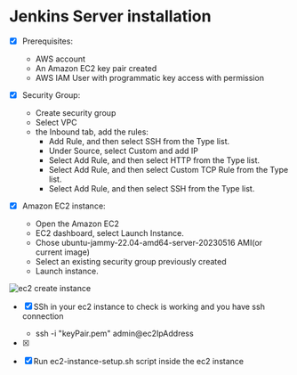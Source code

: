 # Jenkins Server installation

- [x] Prerequisites:
   * AWS account
   * An Amazon EC2 key pair created
   * AWS IAM User with programmatic key access with permission


 
- [x] Security Group:
  * Create security group
  * Select VPC
  * the Inbound tab, add the rules: 
    - Add Rule, and then select SSH from the Type list.
    - Under Source, select Custom and add IP 
    - Select Add Rule, and then select HTTP from the Type list.
    - Select Add Rule, and then select Custom TCP Rule from the Type list.
    - Select Add Rule, and then select SSH from the Type list.
  

- [x] Amazon EC2 instance:
   * Open the Amazon EC2
   * EC2 dashboard, select Launch Instance.
   * Chose ubuntu-jammy-22.04-amd64-server-20230516 AMI(or current image)
   * Select an existing security group previously created
   * Launch instance.  

![ec2 create instance](https://testbucket-watermarking.s3.amazonaws.com/doc-images/ec2.JPG)

- [X] SSh in your ec2 instance to check is working and you have ssh connection
   - ssh -i "keyPair.pem" admin@ec2IpAddress
- [X] 
- [X] Run ec2-instance-setup.sh script inside the ec2 instance
  

